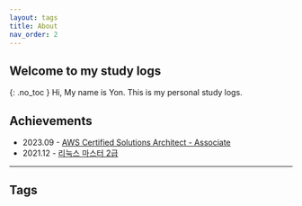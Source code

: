 ```yaml
---
layout: tags
title: About
nav_order: 2
---
```


## Welcome to my study logs
{: .no_toc }
Hi, My name is Yon. This is my personal study logs.

## Achievements
- 2023.09 - [AWS Certified Solutions Architect - Associate](https://aws.amazon.com/ko/certification/certified-solutions-architect-associate/)
- 2021.12 - [리눅스 마스터 2급](https://www.ihd.or.kr/introducesubject1.do)

--- 

## Tags

